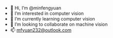 - 👋 Hi, I’m @minfengyuan
- 👀 I’m interested in computer vision
- 🌱 I’m currently learning computer vision
- 💞️ I’m looking to collaborate on machine vision
- 📫 mfyuan232@outlook.com

<!---
minfengyuan/minfengyuan is a ✨ special ✨ repository because its `README.md` (this file) appears on your GitHub profile.
You can click the Preview link to take a look at your changes.
--->
